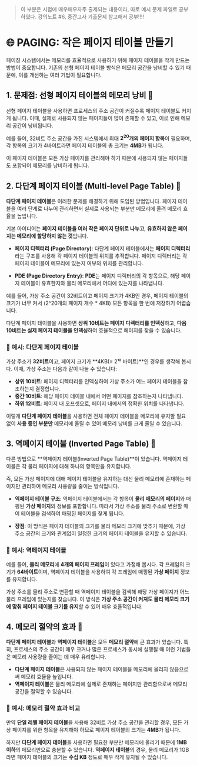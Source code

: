 > 이 부분은 시험에 매우매우자주 출제되는 내용이라, 따로 예시 문제 파일로 공부하였다.
> 강의노트 #6, 중간고사 기출문제 참고해서 공부!!!!

# 🌐 PAGING: 작은 페이지 테이블 만들기

페이징 시스템에서는 메모리를 효율적으로 사용하기 위해 페이지 테이블을 작게 만드는 방법이 중요합니다. 
기존의 선형 페이지 테이블 방식은 메모리 공간을 낭비할 수 있기 때문에, 이를 개선하는 여러 기법이 필요합니다.

## 1. 문제점: 선형 페이지 테이블의 메모리 낭비 🚫

선형 페이지 테이블을 사용하면 프로세스의 주소 공간이 커질수록 페이지 테이블도 커지게 됩니다. 
이때, 실제로 사용되지 않는 페이지들이 많이 존재할 수 있고, 이로 인해 메모리 공간이 낭비됩니다. 

예를 들어, 32비트 주소 공간을 가진 시스템에서 최대 **$2^{20}$개의 페이지 항목**이 필요하며, 
각 항목의 크기가 4바이트라면 페이지 테이블의 총 크기는 **4MB**가 됩니다. 

이 페이지 테이블은 모든 가상 페이지를 관리해야 하기 때문에 사용되지 않는 페이지들도 포함되어 메모리를 낭비하게 됩니다.

## 2. 다단계 페이지 테이블 (Multi-level Page Table) 🌳

**다단계 페이지 테이블**은 이러한 문제를 해결하기 위해 도입된 방법입니다. 
페이지 테이블을 여러 단계로 나누어 관리하면서 실제로 사용되는 부분만 메모리에 올려 메모리 효율을 높입니다. 

기본 아이디어는 **페이지 테이블을 여러 작은 페이지 단위로 나누고**, 
**유효하지 않은 페이지는 메모리에 할당하지 않는 것**입니다.

- **페이지 디렉터리 (Page Directory)**: 다단계 페이지 테이블에서는 **페이지 디렉터리**라는 구조를 사용해 각 페이지 테이블의 위치를 추적합니다.
  페이지 디렉터리는 각 페이지 테이블이 메모리에 있는지 여부와 위치를 관리합니다.
  
- **PDE (Page Directory Entry)**: **PDE**는 페이지 디렉터리의 각 항목으로,
  해당 페이지 테이블이 유효한지와 물리 메모리에서 어디에 있는지를 나타냅니다.

예를 들어, 가상 주소 공간이 32비트이고 페이지 크기가 4KB인 경우, 
페이지 테이블의 크기가 너무 커서 (2^20개의 페이지 개수 * 4KB) 모든 항목을 한 번에 저장하기 어렵습니다. 

다단계 페이지 테이블을 사용하면 **상위 10비트는 페이지 디렉터리를 인덱싱**하고, 
**다음 10비트는 실제 페이지 테이블을 인덱싱**하여 효율적으로 페이지를 찾을 수 있습니다.

### 📝 예시: 다단계 페이지 테이블

가상 주소가 **32비트**이고, 페이지 크기가 **4KB(= 2¹² 바이트)**인 경우를 생각해 봅시다. 이때, 가상 주소는 다음과 같이 나눌 수 있습니다:
- **상위 10비트**: 페이지 디렉터리를 인덱싱하여 가상 주소가 어느 페이지 테이블을 참조하는지 결정합니다.
- **중간 10비트**: 해당 페이지 테이블 내에서 어떤 페이지를 참조하는지 나타냅니다.
- **하위 12비트**: 페이지 내 오프셋으로, 페이지 내에서의 정확한 위치를 나타냅니다.

이렇게 **다단계 페이지 테이블**을 사용하면 전체 페이지 테이블을 메모리에 유지할 필요 없이 **사용 중인 부분만** 메모리에 올릴 수 있어 메모리 낭비를 크게 줄일 수 있습니다.

## 3. 역페이지 테이블 (Inverted Page Table) 🔄

다른 방법으로 **역페이지 테이블(Inverted Page Table)**이 있습니다. 
역페이지 테이블은 각 물리 페이지에 대해 하나의 항목만을 유지합니다. 

즉, 모든 가상 페이지에 대해 페이지 테이블을 유지하는 대신 물리 메모리에 존재하는 페이지만 관리하여 메모리 사용량을 줄이는 방식입니다.

- **역페이지 테이블 구조**: 역페이지 테이블에서는 각 항목이 **물리 메모리의 페이지**와 매핑된 **가상 페이지**의 정보를 포함합니다.
  따라서 가상 주소를 물리 주소로 변환할 때 이 테이블을 검색하여 매핑된 페이지를 찾게 됩니다.
  
- **장점**: 이 방식은 페이지 테이블의 크기를 물리 메모리 크기에 맞추기 때문에, 가상 주소 공간의 크기와 관계없이 일정한 크기의 페이지 테이블을 유지할 수 있습니다.

### 📝 예시: 역페이지 테이블

예를 들어, **물리 메모리**에 **4개의 페이지 프레임**이 있다고 가정해 봅시다. 각 프레임의 크기가 **64바이트**이며, 
역페이지 테이블을 사용하여 각 프레임에 매핑된 **가상 페이지** 정보를 유지합니다. 

가상 주소를 물리 주소로 변환할 때 역페이지 테이블을 검색해 해당 가상 페이지가 어느 물리 프레임에 있는지를 찾습니다. 
이 방식은 **가상 주소 공간이 커져도 물리 메모리 크기에 맞춰 페이지 테이블 크기를 유지**할 수 있어 매우 효율적입니다.

## 4. 메모리 절약의 효과 💾

**다단계 페이지 테이블**과 **역페이지 테이블**은 모두 **메모리 절약**에 큰 효과가 있습니다. 
특히, 프로세스의 주소 공간이 매우 크거나 많은 프로세스가 동시에 실행될 때 이런 기법들은 메모리 사용량을 줄이는 데 매우 유리합니다. 

- **다단계 페이지 테이블**은 사용되지 않는 페이지 테이블을 메모리에 올리지 않음으로써 메모리 효율을 높입니다.
- **역페이지 테이블**은 물리 메모리에 실제로 존재하는 페이지만 관리함으로써 메모리 공간을 절약할 수 있습니다.

### 📝 예시: 메모리 절약 효과 비교

만약 **단일 레벨 페이지 테이블**을 사용해 32비트 가상 주소 공간을 관리할 경우, 
모든 가상 페이지를 위한 항목을 유지해야 하므로 페이지 테이블의 크기는 **4MB**가 됩니다. 

하지만 **다단계 페이지 테이블**을 사용하면 필요한 부분만 메모리에 올리기 때문에 **1MB 이하**의 메모리만으로 충분할 수 있습니다. 
**역페이지 테이블**의 경우, 물리 메모리가 1GB라면 페이지 테이블의 크기는 **수십 KB** 정도로 매우 작게 유지될 수 있습니다.
